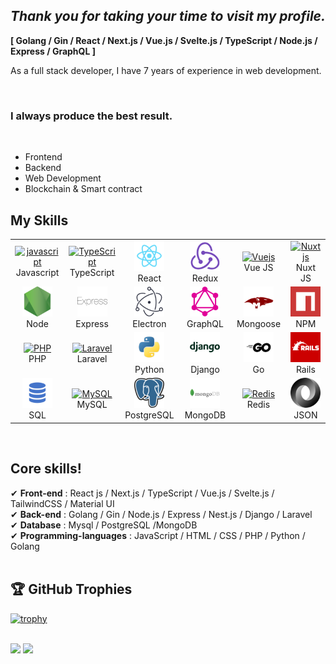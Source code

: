 ##  *Thank you for taking your time to visit my profile.*

<span><b>[ Golang / Gin / React / Next.js / Vue.js / Svelte.js / TypeScript / Node.js / Express / GraphQL ]</b></span>

As a full stack developer, I have 7 years of experience in web development.

<br>

<h3>I always produce the best result.</h3>

<br>

- Frontend
- Backend
- Web Development
- Blockchain & Smart contract

## My Skills

<table align="center">
  <tr>
    <td align="center" width="96">
      <a href="#js">
        <img src="https://upload.wikimedia.org/wikipedia/commons/thumb/9/99/Unofficial_JavaScript_logo_2.svg/1024px-Unofficial_JavaScript_logo_2.svg.png" width="48" height="48" alt="javascript" />
      </a>
      <br>Javascript</br>
    </td>
    <td align="center" width="96">
      <a href="#ts">
        <img src="https://upload.wikimedia.org/wikipedia/commons/thumb/4/4c/Typescript_logo_2020.svg/1200px-Typescript_logo_2020.svg.png" width="48" height="48" alt="TypeScript" />
      </a>
      <br>TypeScript
    </td>
    <td align="center" width="96">
      <a href="#html5">
        <img src="https://raw.githubusercontent.com/github/explore/80688e429a7d4ef2fca1e82350fe8e3517d3494d/topics/react/react.png" width="48" height="48" alt="React" />
      </a>
      <br>React
    </td>
    <td align="center" width="96">
      <a href="#html5">
        <img src="https://raw.githubusercontent.com/github/explore/80688e429a7d4ef2fca1e82350fe8e3517d3494d/topics/redux/redux.png" width="48" height="48" alt="Redux" />
      </a>
      <br>Redux
    </td>
    <td align="center" width="96">
      <a href="#vuejs">
        <img src="https://www.vectorlogo.zone/logos/vuejs/vuejs-icon.svg" width="48" height="48" alt="Vuejs" />
      </a>
      <br>Vue JS
    </td>
     <td align="center" width="96">
      <a href="#suhailkakar-tech">
        <img src="https://www.vectorlogo.zone/logos/nuxtjs/nuxtjs-icon.svg" width="48" height="48" alt="Nuxtjs" />
      </a>
      <br>Nuxt JS
    </td>  
  </tr>
  <tr>
    <td align="center" width="96">
        <a href="#Node">
            <img src="https://raw.githubusercontent.com/github/explore/80688e429a7d4ef2fca1e82350fe8e3517d3494d/topics/nodejs/nodejs.png" width="48" height="48" alt="Node" />
        </a>
        <br>Node
    </td>
    <td align="center" width="96">
        <a href="#Express">
            <img src="https://raw.githubusercontent.com/github/explore/80688e429a7d4ef2fca1e82350fe8e3517d3494d/topics/express/express.png" width="48" height="48" alt="Express" />
        </a>
        <br>Express
    </td>
    <td align="center" width="96">
        <a href="#Express">
            <img src="https://raw.githubusercontent.com/github/explore/80688e429a7d4ef2fca1e82350fe8e3517d3494d/topics/electron/electron.png" width="48" height="48" alt="Electron" />
        </a>
        <br>Electron
    </td>
    <td align="center" width="96">
        <a href="#GraphQL">
            <img src="https://raw.githubusercontent.com/github/explore/e65ef46ef3e7bc457c93622f6a89fe8d3fd131d5/topics/graphql/graphql.png" width="48" height="48" alt="GraphQL" />
        </a>
        <br>GraphQL
    </td>
       <td align="center" width="96">
        <a href="#Mongoose">
            <img src="https://raw.githubusercontent.com/github/explore/80688e429a7d4ef2fca1e82350fe8e3517d3494d/topics/mongoose/mongoose.png" width="48" height="48" alt="Mongoose" />
        </a>
        <br>Mongoose
    </td>
    <td align="center" width="96">
        <a href="#NPM">
            <img src="https://raw.githubusercontent.com/github/explore/80688e429a7d4ef2fca1e82350fe8e3517d3494d/topics/npm/npm.png" width="48" height="48" alt="NPM" />
        </a>
        <br>NPM
    </td>
  </tr>
  <tr>
    <td align="center" width="96">
      <a href="#PHP" >
        <img src="https://i.ibb.co/LzmYpDX/146-1466902-php-logo-png-transparent-php-logo-png-png-removebg-preview.png" width="48" height="48" alt="PHP" />
      </a>
      <br>PHP
    </td>
      <td align="center" width="96">
      <a href="#laravel">
        <img src="https://cdn.worldvectorlogo.com/logos/laravel-2.svg" width="48" height="48" alt="Laravel" />
      </a>
      <br>Laravel
    </td>
    <td align="center" width="96">
      <a href="#Python" >
        <img src="https://raw.githubusercontent.com/github/explore/80688e429a7d4ef2fca1e82350fe8e3517d3494d/topics/python/python.png" width="48" height="48" alt="Python" />
      </a>
      <br>Python
    </td>
    <td align="center" width="96">
      <a href="#Django" >
        <img src="https://raw.githubusercontent.com/github/explore/7456fdff59816d37ef383a6c8f32a26ff7332db2/topics/django/django.png" width="48" height="48" alt="Django" />
      </a>
      <br>Django
    </td>
    <td align="center" width="96">
      <a href="#Go" >
        <img src="https://raw.githubusercontent.com/github/explore/80688e429a7d4ef2fca1e82350fe8e3517d3494d/topics/go/go.png" width="48" height="48" alt="Go" />
      </a>
      <br>Go
    </td>
    <td align="center" width="96">
      <a href="#Rails" >
        <img src="https://raw.githubusercontent.com/github/explore/80688e429a7d4ef2fca1e82350fe8e3517d3494d/topics/rails/rails.png" width="48" height="48" alt="Rails" />
      </a>
      <br>Rails
    </td>
  </tr>
  <tr>
    <td align="center" width="96">
      <a href="#SQL" >
        <img src="https://raw.githubusercontent.com/github/explore/80688e429a7d4ef2fca1e82350fe8e3517d3494d/topics/sql/sql.png" width="48" height="48" alt="SQL" />
      </a>
      <br>SQL
    </td>
    <td align="center" width="96">
      <a href="#MySQL">
        <img src="https://www.logo.wine/a/logo/MySQL/MySQL-Logo.wine.svg" width="48" height="48" alt="MySQL" />
      </a>
      <br>MySQL
    </td>
    <td align="center" width="96">
      <a href="#PostgreSQL">
        <img src="https://raw.githubusercontent.com/github/explore/80688e429a7d4ef2fca1e82350fe8e3517d3494d/topics/postgresql/postgresql.png" width="48" height="48" alt="PostgreSQL" />
      </a>
      <br>PostgreSQL
    </td>
    <td align="center" width="96">
      <a href="#MongoDB">
        <img src="https://raw.githubusercontent.com/github/explore/80688e429a7d4ef2fca1e82350fe8e3517d3494d/topics/mongodb/mongodb.png" width="48" height="48" alt="MongoDB" />
      </a>
      <br>MongoDB
    </td>
    <td align="center" width="96">
      <a href="#Redis">
        <img src="https://e7.pngegg.com/pngimages/540/594/png-clipart-redis-distributed-cache-go-database-caching-github-data-structure-redis-thumbnail.png" width="48" height="48" alt="Redis" />
      </a>
      <br>Redis
    </td>
    <td align="center" width="96">
      <a href="#JSON">
        <img src="https://raw.githubusercontent.com/github/explore/80688e429a7d4ef2fca1e82350fe8e3517d3494d/topics/json/json.png" width="48" height="48" alt="JSON" />
      </a>
      <br>JSON
    </td>
  </tr>
</table>
<br>



## Core skills!

✔ <b>Front-end</b> : React js / Next.js / TypeScript / Vue.js / Svelte.js / TailwindCSS / Material UI <br>
✔ <b>Back-end</b> : Golang / Gin / Node.js / Express / Nest.js / Django / Laravel  <br>
✔ <b>Database</b> : Mysql / PostgreSQL /MongoDB <br>
✔ <b>Programming-languages</b> : JavaScript / HTML / CSS / PHP / Python / Golang <br>
<br>

## 🏆 GitHub Trophies
[![trophy](https://github-profile-trophy.vercel.app/?username=confidentmeerkat&column=8)](https://github-profile-trophy.vercel.app/?username=confidentmeerkat&column=8)

 <br>

<span>
<img src="https://api.githubtrends.io/user/svg/confidentmeerkat/repos" width="300px" />
<img src="https://api.githubtrends.io/user/svg/confidentmeerkat/langs" width="300px" />
</span>

</details>


